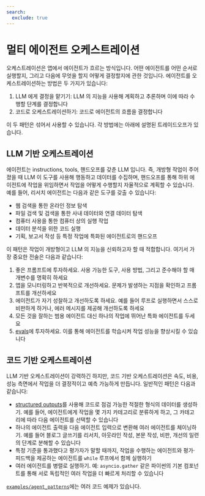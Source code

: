 ```yaml
---
search:
  exclude: true
---
```

# 멀티 에이전트 오케스트레이션

오케스트레이션은 앱에서 에이전트가 흐르는 방식입니다. 어떤 에이전트를 어떤 순서로 실행할지, 그리고 다음에 무엇을 할지 어떻게 결정할지에 관한 것입니다. 에이전트를 오케스트레이션하는 방법은 두 가지가 있습니다:

1. LLM 에게 결정을 맡기기: LLM 의 지능을 사용해 계획하고 추론하며 이에 따라 수행할 단계를 결정합니다
2. 코드로 오케스트레이션하기: 코드로 에이전트의 흐름을 결정합니다

이 두 패턴은 섞어서 사용할 수 있습니다. 각 방법에는 아래에 설명된 트레이드오프가 있습니다.

## LLM 기반 오케스트레이션

에이전트는 instructions, tools, 핸드오프를 갖춘 LLM 입니다. 즉, 개방형 작업이 주어졌을 때 LLM 이 도구를 사용해 행동하고 데이터를 수집하며, 핸드오프를 통해 하위 에이전트에 작업을 위임하면서 작업을 어떻게 수행할지 자율적으로 계획할 수 있습니다. 예를 들어, 리서치 에이전트는 다음과 같은 도구를 갖출 수 있습니다:

- 웹 검색을 통한 온라인 정보 탐색
- 파일 검색 및 검색을 통한 사내 데이터와 연결 데이터 탐색
- 컴퓨터 사용을 통한 컴퓨터 상의 실행 작업
- 데이터 분석을 위한 코드 실행
- 기획, 보고서 작성 등 특정 작업에 특화된 에이전트로의 핸드오프

이 패턴은 작업이 개방형이고 LLM 의 지능을 신뢰하고자 할 때 적합합니다. 여기서 가장 중요한 전술은 다음과 같습니다:

1. 좋은 프롬프트에 투자하세요. 사용 가능한 도구, 사용 방법, 그리고 준수해야 할 매개변수를 명확히 하세요
2. 앱을 모니터링하고 반복적으로 개선하세요. 문제가 발생하는 지점을 확인하고 프롬프트를 개선하세요
3. 에이전트가 자기 성찰하고 개선하도록 하세요. 예를 들어 루프로 실행하면서 스스로 비판하게 하거나, 에러 메시지를 제공해 개선하도록 하세요
4. 모든 것을 잘하는 범용 에이전트 대신 하나의 작업에 뛰어난 특화 에이전트를 두세요
5. [evals](https://platform.openai.com/docs/guides/evals)에 투자하세요. 이를 통해 에이전트를 학습시켜 작업 성능을 향상시킬 수 있습니다

## 코드 기반 오케스트레이션

LLM 기반 오케스트레이션이 강력하긴 하지만, 코드 기반 오케스트레이션은 속도, 비용, 성능 측면에서 작업을 더 결정적이고 예측 가능하게 만듭니다. 일반적인 패턴은 다음과 같습니다:

- [structured outputs](https://platform.openai.com/docs/guides/structured-outputs)를 사용해 코드로 점검 가능한 적절한 형식의 데이터를 생성하기. 예를 들어, 에이전트에게 작업을 몇 가지 카테고리로 분류하게 하고, 그 카테고리에 따라 다음 에이전트를 선택할 수 있습니다
- 하나의 에이전트 출력을 다음 에이전트 입력으로 변환해 여러 에이전트를 체이닝하기. 예를 들어 블로그 글쓰기를 리서치, 아웃라인 작성, 본문 작성, 비판, 개선의 일련의 단계로 분해할 수 있습니다
- 특정 기준을 통과했다고 평가자가 말할 때까지, 작업을 수행하는 에이전트와 평가·피드백을 제공하는 에이전트를 `while` 루프에서 함께 실행하기
- 여러 에이전트를 병렬로 실행하기. 예: `asyncio.gather` 같은 파이썬의 기본 컴포넌트를 통해 서로 독립적인 여러 작업을 더 빠르게 처리할 수 있습니다

[`examples/agent_patterns`](https://github.com/openai/openai-agents-python/tree/main/examples/agent_patterns)에는 여러 코드 예제가 있습니다.